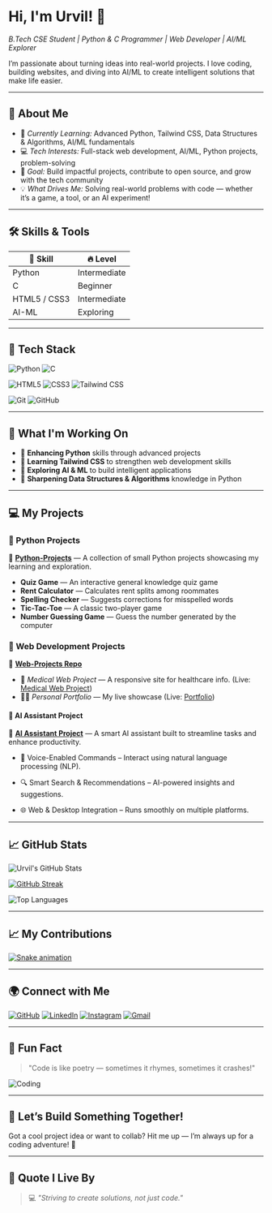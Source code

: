 # Hi, I'm Urvil! 👋  
*B.Tech CSE Student | Python & C Programmer | Web Developer | AI/ML Explorer*

I’m passionate about turning ideas into real-world projects. I love coding, building websites, and diving into AI/ML to create intelligent solutions that make life easier.

---

## 📖 About Me
- 🌱 *Currently Learning:* Advanced Python, Tailwind CSS, Data Structures & Algorithms, AI/ML fundamentals
- 💻 *Tech Interests:* Full-stack web development, AI/ML, Python projects, problem-solving
- 🎯 *Goal:* Build impactful projects, contribute to open source, and grow with the tech community
- 💡 *What Drives Me:* Solving real-world problems with code — whether it’s a game, a tool, or an AI experiment!

---

## 🛠 Skills & Tools
| 💪 Skill       | 🔥 Level      |
|----------------|-------------|
| Python         | Intermediate |
| C              | Beginner     |
| HTML5 / CSS3   | Intermediate |
| AI-ML          | Exploring    |

---

## 🚀 Tech Stack
![Python](https://img.shields.io/badge/Python-306998?style=for-the-badge&logo=python&logoColor=yellow)
![C](https://img.shields.io/badge/C-555555?style=for-the-badge&logo=c&logoColor=white)

![HTML5](https://img.shields.io/badge/HTML5-f06529?style=for-the-badge&logo=html5&logoColor=white)
![CSS3](https://img.shields.io/badge/CSS3-2965f1?style=for-the-badge&logo=css3&logoColor=white)
![Tailwind CSS](https://img.shields.io/badge/TailwindCSS-38B2AC?style=for-the-badge&logo=tailwind-css&logoColor=white)

![Git](https://img.shields.io/badge/Git-F05032?style=for-the-badge&logo=git&logoColor=white)
![GitHub](https://img.shields.io/badge/GitHub-181717?style=for-the-badge&logo=github&logoColor=white)

---

## 🚀 What I'm Working On
- 🚀 **Enhancing Python** skills through advanced projects
- 🎨 **Learning Tailwind CSS** to strengthen web development skills
- 🤖 **Exploring AI & ML** to build intelligent applications
- 🐍 **Sharpening Data Structures & Algorithms** knowledge in Python

---

## 💻 My Projects
### 🔹 Python Projects  
📌 [**Python-Projects**](https://github.com/uvpatel/Python-Projects) — A collection of small Python projects showcasing my learning and exploration.
- **Quiz Game** — An interactive general knowledge quiz game
- **Rent Calculator** — Calculates rent splits among roommates
- **Spelling Checker** — Suggests corrections for misspelled words
- **Tic-Tac-Toe** — A classic two-player game
- **Number Guessing Game** — Guess the number generated by the computer

### 🔹 Web Development Projects  
📂 [**Web-Projects Repo**](https://github.com/uvpatel/Web-Projects)  
- 💊 *Medical Web Project* — A responsive site for healthcare info. (Live: [Medical Web Project](https://mdcare.netlify.app/))  
- 🧑‍💻 *Personal Portfolio* — My live showcase (Live: [Portfolio](https://urvilpatel-portfolio.netlify.app/))  

#### 🤖 AI Assistant Project  
📌 [**AI Assistant Project**](https://github.com/uvpatel/Mega-Project) — A smart AI assistant built to streamline tasks and enhance productivity.  
- 🎯 Voice-Enabled Commands – Interact using natural language processing (NLP).

- 🔍 Smart Search & Recommendations – AI-powered insights and suggestions.

- 🌐 Web & Desktop Integration – Runs smoothly on multiple platforms.
---

## 📈 GitHub Stats
![Urvil's GitHub Stats](https://github-readme-stats.vercel.app/api?username=uvpatel&show_icons=true&theme=dracula)

[![GitHub Streak](https://git-hub-streak-stats.vercel.app?user=uvpatel&theme=dracula)](https://git.io/streak-stats)

![Top Languages](https://github-readme-stats.vercel.app/api/top-langs/?username=uvpatel&layout=compact&theme=radical)

---


## 📈 My Contributions
[![Snake animation](https://github.com/eagrundy/eagrundy/blob/output/github-contribution-grid-snake.svg)](https://github.com/uvpatel)

---

## 🌍 Connect with Me
[![GitHub](https://img.icons8.com/color/48/000000/github.png)](https://github.com/uvpatel)
[![LinkedIn](https://img.icons8.com/color/48/000000/linkedin.png)](https://www.linkedin.com/in/urvil-patel-6995a0320)
[![Instagram](https://img.icons8.com/color/48/000000/instagram-new.png)](https://www.instagram.com/patelurvilv/)
[![Gmail](https://img.icons8.com/color/48/000000/gmail.png)](mailto:uvpatel7271@gmail.com)

---

## 🎉 Fun Fact
> "Code is like poetry — sometimes it rhymes, sometimes it crashes!"

![Coding](https://media.giphy.com/media/LmNwrBhejkK9EFP504/giphy.gif)

---

## 🤝 Let’s Build Something Together!
Got a cool project idea or want to collab? Hit me up — I’m always up for a coding adventure! 🚀

---

## 🔖 Quote I Live By
> 💻 *"Striving to create solutions, not just code."*
